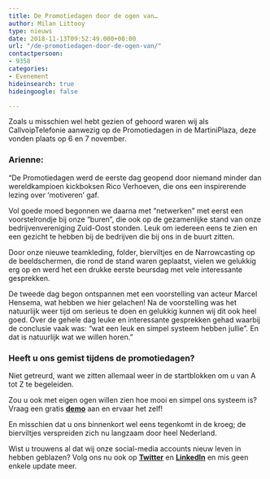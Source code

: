 ```yaml
---
title: De Promotiedagen door de ogen van…
author: Milan Littooy
type: nieuws
date: 2018-11-13T09:52:49.000+00:00
url: "/de-promotiedagen-door-de-ogen-van/"
contactpersoon:
- 9358
categories:
- Evenement
hideinsearch: true
hideingoogle: false

---
```

Zoals u misschien wel hebt gezien of gehoord waren wij als CallvoipTelefonie aanwezig op de Promotiedagen in de MartiniPlaza, deze vonden plaats op 6 en 7 november. <!--more-->

### Arienne:

&#8220;De Promotiedagen werd de eerste dag geopend door niemand minder dan wereldkampioen kickboksen Rico Verhoeven, die ons een inspirerende lezing over ‘motiveren’ gaf.

Vol goede moed begonnen we daarna met “netwerken” met eerst een voorstelrondje bij onze “buren”, die ook op de gezamenlijke stand van onze bedrijvenvereniging Zuid-Oost stonden. Leuk om iedereen eens te zien en een gezicht te hebben bij de bedrijven die bij ons in de buurt zitten.

Door onze nieuwe teamkleding, folder, bierviltjes en de Narrowcasting op de beeldschermen, die rond de stand waren geplaatst, vielen we gelukkig erg op en werd het een drukke eerste beursdag met vele interessante gesprekken.

De tweede dag begon ontspannen met een voorstelling van acteur Marcel Hensema, wat hebben we hier gelachen! Na de voorstelling was het natuurlijk weer tijd om serieus te doen en gelukkig kunnen wij dit ook heel goed. Over de gehele dag leuke en interessante gesprekken gehad waarbij de conclusie vaak was: &#8220;wat een leuk en simpel systeem hebben jullie&#8221;. En dat is natuurlijk wat we willen horen.&#8221;

### Heeft u ons gemist tijdens de promotiedagen?

Niet getreurd, want we zitten allemaal weer in de startblokken om u van A tot Z te begeleiden.

Zou u ook met eigen ogen willen zien hoe mooi en simpel ons systeem is? Vraag een gratis **<a href="https://www.callvoiptelefonie.nl/contact/contactgegevens/" rel="noopener" target="_blank">demo</a>** aan en ervaar het zelf!

En misschien dat u ons binnenkort wel eens tegenkomt in de kroeg; de bierviltjes verspreiden zich nu langzaam door heel Nederland.

Wist u trouwens al dat wij onze social-media accounts nieuw leven in hebben geblazen? Volg ons nu ook op **<a href="https://twitter.com/callvoip" rel="noopener" target="_blank">Twitter</a>** en **<a href="https://www.linkedin.com/company/callvoip-telefonie/" rel="noopener" target="_blank">LinkedIn</a>** en mis geen enkele update meer.
